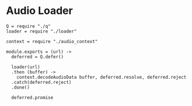 Audio Loader
============

    Q = require "./q"
    loader = require "./loader"

    context = require "./audio_context"

    module.exports = (url) ->
      deferred = Q.defer()

      loader(url)
      .then (buffer) ->
        context.decodeAudioData buffer, deferred.resolve, deferred.reject
      .catch(deferred.reject)
      .done()

      deferred.promise

